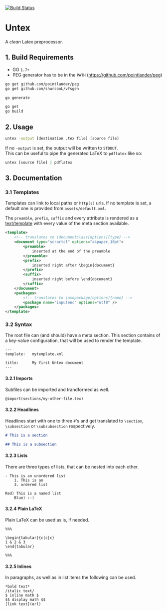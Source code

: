 [![Build Status](https://travis-ci.org/lukasdietrich/untex.svg?branch=master)](https://travis-ci.org/lukasdietrich/untex)

# Untex

A *clean* Latex preprocessor.

## 1. Build Requirements

- GO `1.7+`
- PEG generator has to be in the `PATH` (<https://github.com/pointlander/peg>)

```sh
go get github.com/pointlander/peg
go get github.com/shurcooL/vfsgen

go generate

go get
go build
```

## 2. Usage

```sh
untex -output [destination .tex file] [source file]
```

If no `-output` is set, the output will be written to `STDOUT`.  
This can be useful to pipe the generated LaTeX to `pdflatex` like so:

```sh
untex [source file] | pdflatex
```

## 3. Documentation

### 3.1 Templates

Templates can link to local paths or `http(s)` urls.
If no template is set, a default one is provided from `assets/default.xml`.

The `preamble`, `prefix`, `suffix` and every attribute is rendered as a 
[text/template](https://golang.org/pkg/text/template/) with every value of the
meta section available.

```xml
<template>
    <!-- translates to \documentclass[options]{type} -->
    <document type="scrartcl" options="a4paper,10pt">
        <preamble>
            inserted at the end of the preamble
        </preamble>
        <prefix>
            inserted right after \begin{document}
        </prefix>
        <suffix>
            inserted right before \end{document}
        </suffix>
    </document>
    <packages>
        <!-- translates to \usepackage[options]{name} -->
        <package name="inputenc" options="utf8" />
    </packages>
</template>

```

### 3.2 Syntax

The root file can (and should) have a meta section.
This section contains of a key-value configuration, that will be used 
to render the template.

```
---
template:   mytemplate.xml

title:      My first Untex document
---
```

#### 3.2.1 Imports

Subfiles can be imported and trandformed as well.

```
@import(sections/my-other-file.tex)
```

#### 3.2.2 Headlines

Headlines start with one to three `#`'s and get translated to 
`\section`, `\subsection` or `\subsubsection` respectively.

```markdown
# This is a section

## This is a subsection
```

#### 3.2.3 Lists

There are three types of lists, that can be nested into each other.

```
- This is an unordered list
    1. This is an
    3. ordered list

Red) This is a named list
    Blue) :-)
```

#### 3.2.4 Plain LaTeX

Plain LaTeX can be used as is, if needed.

```
%%%

\begin{tabular}{c|c|c}
1 & 2 & 3
\end{tabular}

%%%
```

#### 3.2.5 Inlines

In paragraphs, as well as in list items the following can be used.

```
*bold text*
/italic text/
$ inline math $
$$ display math $$
[link text](url)
```
